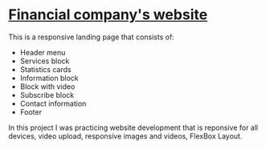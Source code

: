 # [Financial company's website](aliadamovich.github.io/relvise-landing-page/)
This is a responsive landing page that consists of:
* Header menu
* Services block
* Statistics cards
* Information block
* Block with video
* Subscribe block
* Contact information
* Footer

In this project I was practicing website development that is reponsive for all devices, video upload, responsive images and videos, FlexBox Layout. 
